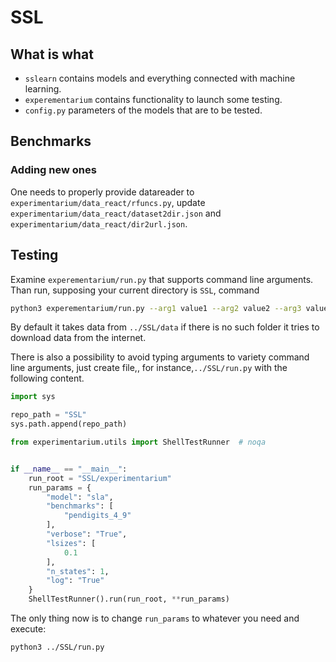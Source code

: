 # SSL

## What is what

* `sslearn` contains models and everything connected with machine learning.
* `experementarium` contains functionality to launch some testing.
* `config.py` parameters of the models that are to be tested.



## Benchmarks

### Adding new ones

One needs to properly provide datareader to `experimentarium/data_react/rfuncs.py`, update `experimentarium/data_react/dataset2dir.json` and `experimentarium/data_react/dir2url.json`.



## Testing

Examine `experementarium/run.py` that supports command line arguments. Than run, supposing your current directory is `SSL`, command

```bash
python3 experementarium/run.py --arg1 value1 --arg2 value2 --arg3 value3
```



 By default it takes data from `../SSL/data` if there is no such folder it tries to download data from the internet.

There is also a possibility to avoid typing arguments to variety command line arguments, just create file,, for instance,`../SSL/run.py` with the following content. 

```python
import sys

repo_path = "SSL"
sys.path.append(repo_path)

from experimentarium.utils import ShellTestRunner  # noqa


if __name__ == "__main__":
    run_root = "SSL/experimentarium"
    run_params = {
        "model": "sla",
        "benchmarks": [
            "pendigits_4_9"
        ],
        "verbose": "True",
        "lsizes": [
            0.1
        ],
        "n_states": 1,
        "log": "True"
    }
    ShellTestRunner().run(run_root, **run_params)
```

The only thing now is to change `run_params` to whatever you need and execute:

```bash
python3 ../SSL/run.py
```

